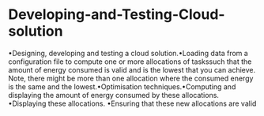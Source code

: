# Developing-and-Testing-Cloud-solution
•Designing, developing and testing a cloud solution.•Loading data from a configuration file to compute one or more allocations of taskssuch that the amount of energy consumed is valid and is the lowest that you can achieve. Note, there might be more than one allocation where the consumed energy is the same and the lowest.•Optimisation techniques.•Computing and displaying the amount of energy consumed by these allocations. •Displaying these allocations. •Ensuring that these new allocations are valid
